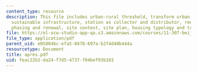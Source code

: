 ```yaml
---
content_type: resource
description: This file includes urban-rural threshold, transform urban and rural lifestyles,
  sustainable infrastructure, station as collector and distributor, redefine the axis,
  phasing and renewal, site context, site plan, housing typology and transport station.
file: https://ol-ocw-studio-app-qa.s3.amazonaws.com/courses/11-307-beijing-urban-design-studio-summer-2006/feac22b2da24f7d54737f04bef93b103_apres.pdf
file_type: application/pdf
parent_uid: e05804bc-efa5-0478-697a-b2f4d40b444a
resourcetype: Document
title: apres.pdf
uid: feac22b2-da24-f7d5-4737-f04bef93b103
---
```

